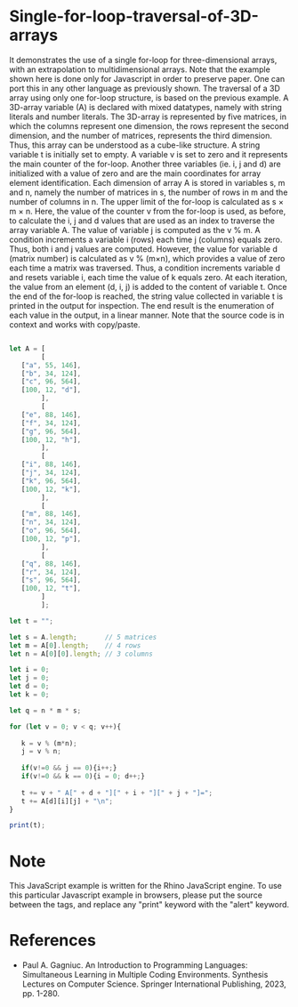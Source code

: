 # Single-for-loop-traversal-of-3D-arrays

It demonstrates the use of a single for-loop for three-dimensional arrays, with an extrapolation to multidimensional arrays. Note that the example shown here is done only for Javascript in order to preserve paper. One can port this in any other language as previously shown. The traversal of a 3D array using only one for-loop structure, is based on the previous example. A 3D-array variable (A) is declared with mixed datatypes, namely with string literals and number literals. The 3D-array is represented by five matrices, in which the columns represent one dimension, the rows represent the second dimension, and the number of matrices, represents the third dimension. Thus, this array can be understood as a cube-like structure. A string variable t is initially set to empty. A variable v is set to zero and it represents the main counter of the for-loop. Another three variables (ie. i, j and d) are initialized with a value of zero and are the main coordinates for array element identification. Each dimension of array A is stored in variables s, m and n, namely the number of matrices in s, the number of rows in m and the number of columns in n. The upper limit of the for-loop is calculated as s × m × n. Here, the value of the counter v from the for-loop is used, as before, to calculate the i, j and d values that are used as an index to traverse the array variable A. The value of variable j is computed as the v % m. A condition increments a variable i (rows) each time j (columns) equals zero. Thus, both i and j values are computed. However, the value for variable d (matrix number) is calculated as v % (m×n), which provides a value of zero each time a matrix was traversed. Thus, a condition increments variable d and resets variable i, each time the value of k equals zero. At each iteration, the value from an element (d, i, j) is added to the content of variable t. Once the end of the for-loop is reached, the string value collected in variable t is printed in the output for inspection. The end result is the enumeration of each value in the output, in a linear manner. Note that the source code is in context and works with copy/paste.

```javascript

let A = [
        [
   ["a", 55, 146],
   ["b", 34, 124],
   ["c", 96, 564],
   [100, 12, "d"],
        ],
        [
   ["e", 88, 146],
   ["f", 34, 124],
   ["g", 96, 564],
   [100, 12, "h"],
        ],
        [
   ["i", 88, 146],
   ["j", 34, 124],
   ["k", 96, 564],
   [100, 12, "k"],
        ],
        [
   ["m", 88, 146],
   ["n", 34, 124],
   ["o", 96, 564],
   [100, 12, "p"],
        ],
        [
   ["q", 88, 146],
   ["r", 34, 124],
   ["s", 96, 564],
   [100, 12, "t"],
        ]
        ];

let t = "";

let s = A.length;       // 5 matrices
let m = A[0].length;    // 4 rows
let n = A[0][0].length; // 3 columns

let i = 0;
let j = 0;
let d = 0;
let k = 0;

let q = n * m * s;

for (let v = 0; v < q; v++){
    
   k = v % (m*n);
   j = v % n;
   
   if(v!=0 && j == 0){i++;}
   if(v!=0 && k == 0){i = 0; d++;}
   
   t += v + " A[" + d + "][" + i + "][" + j + "]=";
   t += A[d][i][j] + "\n";
}

print(t);

```


# Note

This JavaScript example is written for the Rhino JavaScript engine. To use this particular Javascript example in browsers, please put the source between the <script></script> tags, and replace any "print" keyword with the "alert" keyword.

# References

- Paul A. Gagniuc. An Introduction to Programming Languages: Simultaneous Learning in Multiple Coding Environments. Synthesis Lectures on Computer Science. Springer International Publishing, 2023, pp. 1-280.


